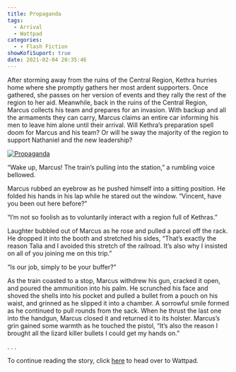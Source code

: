 ```yaml
---
title: Propaganda
tags:
  - Arrival
  - Wattpad
categories:
  - - Flash Fiction
showKofiSuport: true
date: 2021-02-04 20:35:46
---
```


After storming away from the ruins of the Central Region, Kethra hurries home where she promptly gathers her most ardent supporters. Once gathered, she passes on her version of events and they rally the rest of the region to her aid. Meanwhile, back in the ruins of the Central Region, Marcus collects his team and prepares for an invasion. With backup and all the armaments they can carry, Marcus claims an entire car informing his men to leave him alone until their arrival.<!-- more --> Will Kethra’s preparation spell doom for Marcus and his team? Or will he sway the majority of the region to support Nathaniel and the new leadership?

<div class="center">

[![Propaganda](/images/covers/arrival.png "Propaganda")](https://www.wattpad.com/1021431682-arrival-propaganda)

</div>

“Wake up, Marcus! The train’s pulling into the station,” a rumbling voice bellowed.

Marcus rubbed an eyebrow as he pushed himself into a sitting position. He folded his hands in his lap while he stared out the window. “Vincent, have you been out here before?”

“I’m not so foolish as to voluntarily interact with a region full of Kethras.”

Laughter bubbled out of Marcus as he rose and pulled a parcel off the rack. He dropped it into the booth and stretched his sides, “That’s exactly the reason Talia and I avoided this stretch of the railroad. It’s also why I insisted on all of you joining me on this trip.”

“Is our job, simply to be your buffer?”

As the train coasted to a stop, Marcus withdrew his gun, cracked it open, and poured the ammunition into his palm. He scrunched his face and shoved the shells into his pocket and pulled a bullet from a pouch on his waist, and grinned as he slipped it into a chamber. A sorrowful smile formed as he continued to pull rounds from the sack. When he thrust the last one into the handgun, Marcus closed it and returned it to its holster. Marcus’s grin gained some warmth as he touched the pistol, “It’s also the reason I brought all the lizard killer bullets I could get my hands on.”

<div class="center story-ellipses">
.
.
.
</div>

<div>

To continue reading the story, click [here](https://www.wattpad.com/1021431682-arrival-propaganda) to head over to Wattpad.

</div>